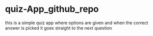 # quiz-App_github_repo
this is a simple  quiz app where options are given and when the correct answer is picked it goes straight to the next question
